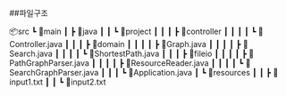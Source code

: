##파일구조

📦src
┗ 📂main
┃ ┣ 📂java
┃ ┃ ┗ 📂project
┃ ┃ ┃ ┣ 📂controller
┃ ┃ ┃ ┃ ┗ 📜Controller.java
┃ ┃ ┃ ┣ 📂domain
┃ ┃ ┃ ┃ ┣ 📜Graph.java
┃ ┃ ┃ ┃ ┣ 📜Search.java
┃ ┃ ┃ ┃ ┗ 📜ShortestPath.java
┃ ┃ ┃ ┣ 📂fileio
┃ ┃ ┃ ┃ ┣ 📜PathGraphParser.java
┃ ┃ ┃ ┃ ┣ 📜ResourceReader.java
┃ ┃ ┃ ┃ ┗ 📜SearchGraphParser.java
┃ ┃ ┃ ┗ 📜Application.java
┃ ┗ 📂resources
┃ ┃ ┣ 📜input1.txt
┃ ┃ ┗ 📜input2.txt
